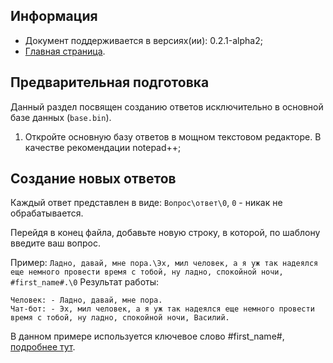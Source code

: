 
Информация
------------

* Документ поддерживается в версиях(ии): 0.2.1-alpha2;
* [Главная страница][0].

Предварительная подготовка
------------

Данный раздел посвящен созданию ответов исключительно в основной базе данных (`base.bin`).
1.	Откройте основную базу ответов в мощном текстовом редакторе. В качестве рекомендации notepad++;

Создание новых ответов
------------


Каждый ответ представлен в виде: `Вопрос\ответ\0`, `0` - никак не обрабатывается. 

Перейдя в конец файла, добавьте новую строку, в которой, по шаблону введите ваш вопрос.

Пример: `Ладно, давай, мне пора.\Эх, мил человек, а я уж так надеялся еще немного провести время с тобой, ну ладно, спокойной ночи, #first_name#.\0`
Результат работы:
```
Человек: - Ладно, давай, мне пора.
Чат-бот: - Эх, мил человек, а я уж так надеялся еще немного провести время с тобой, ну ладно, спокойной ночи, Василий.
```
В данном примере используется ключевое слово #first_name#, [подробнее тут][1].

[0]: index.md
[1]: keyWord.md